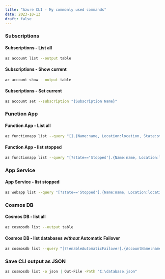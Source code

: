 ```yaml
---
title: "Azure CLI - My commonly used commands"
date: 2023-10-13
draft: false
---
```


### Subscriptions

#### Subscriptions - List all

```bash
az account list --output table
```

#### Subscriptions - Show current

```bash
az account show --output table
```

#### Subscriptions - Set current

```bash
az account set --subscription "{Subscription Name}"
```

### Function App

#### Function App - List all

```bash
az functionapp list --query "[].{Name:name, Location:location, State:state}" --output table
```

#### Function App - list stopped

```bash
az functionapp list --query "[?state=='Stopped'].{Name:name, Location:location, State:state}" --output table
```

### App Service

#### App Service - list stopped

```bash
az webapp list --query "[?state=='Stopped'].{Name:name, Location:location, State:state}" --output table
```

### Cosmos DB

#### Cosmos DB - list all

```bash
az cosmosdb list --output table
```

#### Cosmos DB - list databases _without_ Automatic Failover

```bash
az cosmosdb list --query "[?!enableAutomaticFailover].{AccountName:name, Failover:enableAutomaticFailover}" --output table
```

### Save CLI output as JSON

```bash
az cosmosdb list -o json | Out-File -Path "C:\database.json"
```
